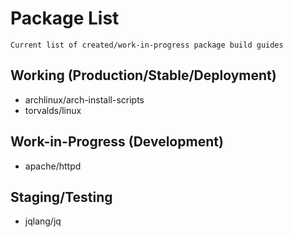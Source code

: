 # Package List

```
Current list of created/work-in-progress package build guides
```

## Working (Production/Stable/Deployment)
+ archlinux/arch-install-scripts
+ torvalds/linux

## Work-in-Progress (Development)
+ apache/httpd

## Staging/Testing
+ jqlang/jq
